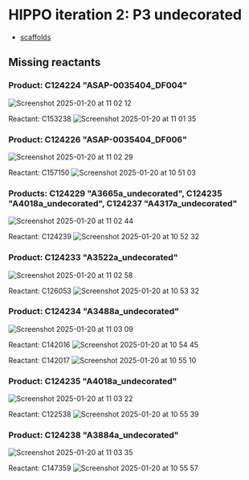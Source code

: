 # HIPPO iteration 2: P3 undecorated

- [scaffolds](../syndirella/README.md)

## Missing reactants

### Product: C124224 "ASAP-0035404_DF004"
![Screenshot 2025-01-20 at 11 02 12](https://github.com/user-attachments/assets/b54678f0-5ef8-41da-b964-c47aed68ee2d)

Reactant: C153238
![Screenshot 2025-01-20 at 11 01 35](https://github.com/user-attachments/assets/1e198d03-0d1f-41aa-bd21-ad6835e16191)

### Product: C124226 "ASAP-0035404_DF006"
![Screenshot 2025-01-20 at 11 02 29](https://github.com/user-attachments/assets/b00ef86d-cd48-4301-86ab-c2685f85bdba)

Reactant: C157150
![Screenshot 2025-01-20 at 10 51 03](https://github.com/user-attachments/assets/9426a83d-7b44-4984-8be3-45e287c30b48)

### Products: C124229 "A3665a_undecorated", C124235 "A4018a_undecorated", C124237 "A4317a_undecorated"
![Screenshot 2025-01-20 at 11 02 44](https://github.com/user-attachments/assets/3e2600dc-29c5-453a-982b-bf9fbe4b5d6f)

Reactant: C124239
![Screenshot 2025-01-20 at 10 52 32](https://github.com/user-attachments/assets/7f0bc0a1-5c1b-41aa-a6a4-4227b146aede)

### Product: C124233 "A3522a_undecorated"
![Screenshot 2025-01-20 at 11 02 58](https://github.com/user-attachments/assets/7b3dd119-7d28-4315-831a-af10dc941a5e)

Reactant: C126053
![Screenshot 2025-01-20 at 10 53 32](https://github.com/user-attachments/assets/ce4b279c-6bc5-46ca-9d30-b62e380cccec)

### Product: C124234 "A3488a_undecorated"
![Screenshot 2025-01-20 at 11 03 09](https://github.com/user-attachments/assets/168fc779-dd7d-4e40-8d81-7f95fd4bb586)

Reactant: C142016
![Screenshot 2025-01-20 at 10 54 45](https://github.com/user-attachments/assets/bbd0995f-c045-4fae-901a-e8184fa7490b)

Reactant: C142017
![Screenshot 2025-01-20 at 10 55 10](https://github.com/user-attachments/assets/f3a90151-8bf1-4319-8c0b-a2841c2fb171)

### Product: C124235 "A4018a_undecorated"
![Screenshot 2025-01-20 at 11 03 22](https://github.com/user-attachments/assets/38295adb-2e64-4f2a-967f-bd67e30c4f84)

Reactant: C122538
![Screenshot 2025-01-20 at 10 55 39](https://github.com/user-attachments/assets/ba63ae9a-d5ae-41d7-a64b-4c5bcd5e7018)

### Product: C124238 "A3884a_undecorated"
![Screenshot 2025-01-20 at 11 03 35](https://github.com/user-attachments/assets/30fcee0a-640c-4f97-aad7-8bb52fcba573)

Reactant: C147359
![Screenshot 2025-01-20 at 10 55 57](https://github.com/user-attachments/assets/b09d4920-93f1-45c2-a808-0f173ea45991)
